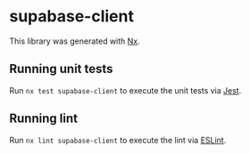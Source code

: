 # supabase-client

This library was generated with [Nx](https://nx.dev).

## Running unit tests

Run `nx test supabase-client` to execute the unit tests via [Jest](https://jestjs.io).

## Running lint

Run `nx lint supabase-client` to execute the lint via [ESLint](https://eslint.org/).
